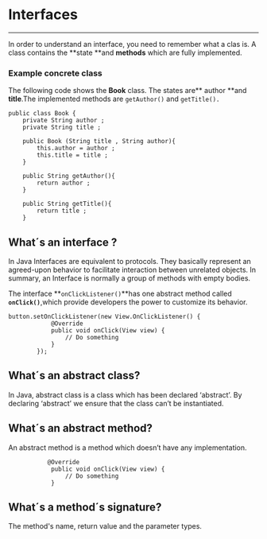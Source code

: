 # Interfaces

---

In order to understand an interface, you need to remember what a clas is. A class contains the **state **and **methods** which are fully implemented.

### Example concrete class

The following code shows the **Book** class. The states are** author **and **title**.The implemented methods are  `getAuthor()` and `getTitle().`

```
public class Book {
    private String author ;
    private String title ;

    public Book (String title , String author){
        this.author = author ;
        this.title = title ;
    }

    public String getAuthor(){
        return author ;
    }

    public String getTitle(){
        return title ;
    }
```

## What´s an interface ?

In Java Interfaces are equivalent to protocols. They basically represent an agreed-upon behavior to facilitate interaction between unrelated objects. In summary, an Interface is normally a group of methods with empty bodies.

The interface **`onClickListener()`**has one abstract method called **`onClick()`**,which provide  developers the power to customize its behavior.

```
button.setOnClickListener(new View.OnClickListener() {
            @Override
            public void onClick(View view) {
                // Do something
            }
        });
```

## What´s an abstract class?

In Java, abstract class is a class which has been declared ‘abstract’. By declaring ‘abstract’ we ensure that the class can’t be instantiated.

## What´s an abstract method?

An abstract method is a method which doesn’t have any implementation. 

```
           @Override
            public void onClick(View view) {
                // Do something
            }

```

## What´s a method´s signature?

The method's name, return value and the parameter types.


